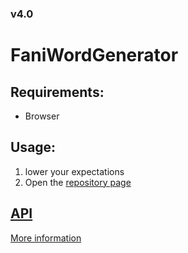 ### v4.0
# FaniWordGenerator
## Requirements:
- Browser
## Usage:
1. lower your expectations
2. Open the [repository page](https://moderpo.github.io/FaniWordGenerator/)
## [API](https://fani-word-generator-api.vercel.app/api/funny)
[More information](https://github.com/ayes-web/FaniWordGeneratorAPI)